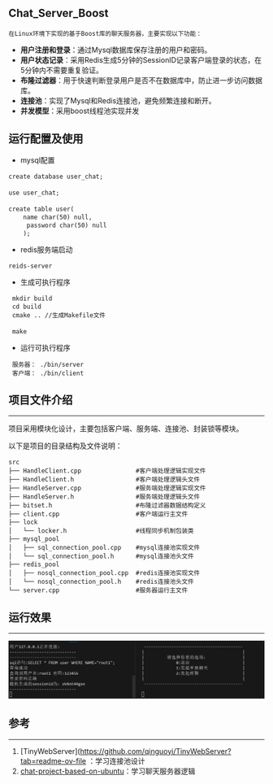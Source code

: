 ## Chat_Server_Boost

 	在Linux环境下实现的基于Boost库的聊天服务器，主要实现以下功能：

- **用户注册和登录**：通过Mysql数据库保存注册的用户和密码。
- **用户状态记录**：采用Redis生成5分钟的SessionID记录客户端登录的状态，在5分钟内不需要重复验证。
- **布隆过滤器**：用于快速判断登录用户是否不在数据库中，防止进一步访问数据库。
- **连接池**：实现了Mysql和Redis连接池，避免频繁连接和断开。
- **并发模型**：采用boost线程池实现并发

## 运行配置及使用

- mysql配置

```
create database user_chat;

use user_chat;

create table user(
    name char(50) null,
     password char(50) null
    );
```

- redis服务端启动

```
reids-server
```

* 生成可执行程序

```
 mkdir build
 cd build
 cmake .. //生成Makefile文件

 make
```

* 运行可执行程序

```
 服务器： ./bin/server
 客户端： ./bin/client
```

## 项目文件介绍

___

​	项目采用模块化设计，主要包括客户端、服务端、连接池、封装锁等模块。

以下是项目的目录结构及文件说明：

```
src
├── HandleClient.cpp 			   #客户端处理逻辑实现文件
├── HandleClient.h				   #客户端处理逻辑头文件
├── HandleServer.cpp			   #服务端处理逻辑实现文件
├── HandleServer.h				   #服务端处理逻辑头文件
├── bitset.h             		   #布隆过滤器数据结构定义
├── client.cpp					   #客户端运行主文件	
├── lock
│   └── locker.h        		   #线程同步机制包装类
├── mysql_pool
│   ├── sql_connection_pool.cpp    #mysql连接池实现文件
│   └── sql_connection_pool.h      #mysql连接池头文件
├── redis_pool
│   ├── nosql_connection_pool.cpp  #redis连接池实现文件
│   └── nosql_connection_pool.h    #redis连接池头文件
└── server.cpp             		   #服务器运行主文件
```





## 运行效果

___

![image-20240324171418362](img\image-20240324171418362.png)

## 参考

___

1. [TinyWebServer](https://github.com/qinguoyi/TinyWebServer?tab=readme-ov-file ：学习连接池设计
2. [chat-project-based-on-ubuntu](https://github.com/CopyDragon/chat-project-based-on-ubuntu)：学习聊天服务器逻辑

